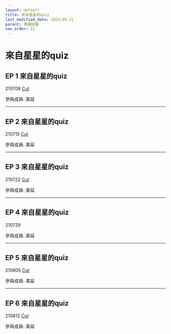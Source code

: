 ```yaml
---
layout: default
title: 來自星星的quiz
last_modified_date: 2024-05-21
parent: 專屬綜藝
nav_order: 12
---
```


# 來自星星的quiz

## EP 1 來自星星的quiz

210708 [Cut](https://www.youtube.com/watch?v=-BQYu27ZY4E)

參與成員: 美延

---

## EP 2 來自星星的quiz

210715 [Cut](https://www.youtube.com/watch?v=yAMAXKGA5TQ)

參與成員: 美延

---

## EP 3 來自星星的quiz

210722 [Cut](https://www.youtube.com/watch?v=wbChwXjNrDg)

參與成員: 美延

---

## EP 4 來自星星的quiz

210729

參與成員: 美延

---

## EP 5 來自星星的quiz

210805 [Cut](https://www.youtube.com/watch?v=xRYHNTffoHs)

參與成員: 美延

---

## EP 6 來自星星的quiz

210812 [Cut](https://www.youtube.com/watch?v=T97uwlqX49Q)

參與成員: 美延
